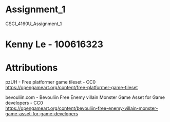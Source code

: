 # Assignment_1
 CSCI_4160U_Assignment_1
  
# Kenny Le - 100616323  

# Attributions  
  
pzUH - Free platformer game tileset - CC0  
https://opengameart.org/content/free-platformer-game-tileset  
  
bevouliin.com - Bevouliin Free Enemy villain Monster Game Asset for Game developers - CC0  
https://opengameart.org/content/bevouliin-free-enemy-villain-monster-game-asset-for-game-developers  
